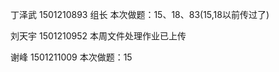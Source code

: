 
丁泽武  1501210893 组长 本次做题：15、18、83(15,18以前传过了)

刘天宇  1501210952 本周文件处理作业已上传

谢峰    1501211009 本次做题：15
